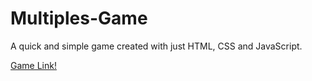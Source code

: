 # Multiples-Game
A quick and simple game created with just HTML, CSS and JavaScript.

[Game Link!](https://alexoiik.github.io/Multiples-Game/)
